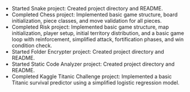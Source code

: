 - Started Snake project: Created project directory and README.
- Completed Chess project: Implemented basic game structure, board initialization, piece classes, and move validation for all pieces.
- Completed Risk project: Implemented basic game structure, map initialization, player setup, initial territory distribution, and a basic game loop with reinforcement, simplified attack, fortification phases, and win condition check.
- Started Folder Encrypter project: Created project directory and README.
- Started Static Code Analyzer project: Created project directory and README.
- Completed Kaggle Titanic Challenge project: Implemented a basic Titanic survival predictor using a simplified logistic regression model.